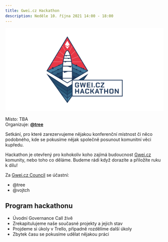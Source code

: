 ```yaml
---
title: Gwei.cz Hackathon
description: Neděle 10. října 2021 14:00 - 18:00
---
```


![](../../../../../assets/2021/cover-hackathon.png)

Místo: TBA\
Organizuje: [**@tree**](https://twitter.com/gweicz)

Setkání, pro které zarezervujeme nějakou konferenční místnost či něco podobného, kde se pokusíme nějak společně posunout komunitní věci kupředu.

Hackathon je otevřený pro kohokoliv koho zajímá budoucnost [Gwei.cz](http://gwei.cz/) komunity, nebo toho co děláme. Budeme rádi když dorazíte a přiložíte ruku k dílu!

Za [Gwei.cz Council](https://komunita.gwei.cz/council) se účastní:

* @tree
* @vojtch

## Program hackathonu

* Úvodní Governance Call živě
* Zrekapitulujeme naše současné projekty a jejich stav
* Projdeme si úkoly v Trello, případně rozdělíme další úkoly
* Zbytek času se pokusíme udělat nějakou práci

